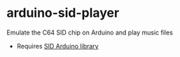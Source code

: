 # arduino-sid-player
Emulate the C64 SID chip on Arduino and play music files

* Requires [SID Arduino library](https://github.com/cybernesto/sid-arduino-lib)
